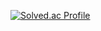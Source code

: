 <!-- ### 📚 독서 (2025)
<img src="https://raw.githubusercontent.com/ghtjr410/ghtjr410/refs/heads/main/reading_timeline.svg"> -->

[![Solved.ac Profile](https://mazassumnida.wtf/api/v2/generate_badge?boj=chho410)](https://solved.ac/chho410/)
